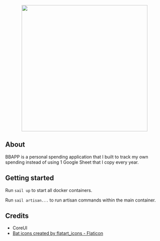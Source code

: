 <p align="center"><a href="https://laravel.com" target="_blank"><img src="https://raw.githubusercontent.com/laravel/art/master/logo-lockup/5%20SVG/2%20CMYK/1%20Full%20Color/laravel-logolockup-cmyk-red.svg" width="400"></a></p>

## About
BBAPP is a personal spending application that I built to track my own spending instead of using 1 Google Sheet that I copy every year.

## Getting started
Run `sail up` to start all docker containers.

Run `sail artisan...` to run artisan commands within the main container.

## Credits
* CoreUI
* [Bat icons created by flatart_icons - Flaticon](https://www.flaticon.com/free-icons/bat)
